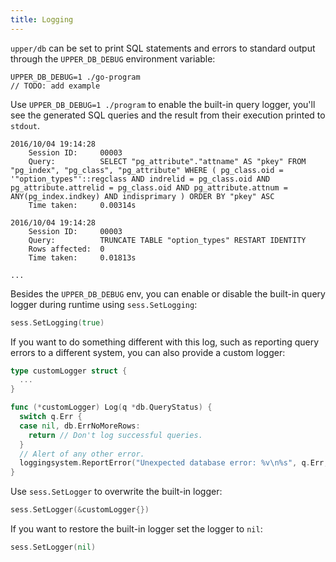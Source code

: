 ```yaml
---
title: Logging
---
```


`upper/db` can be set to print SQL statements and errors to standard output
through the `UPPER_DB_DEBUG` environment variable:

```console
UPPER_DB_DEBUG=1 ./go-program
// TODO: add example
```

Use `UPPER_DB_DEBUG=1 ./program` to enable the built-in query logger, you'll
see the generated SQL queries and the result from their execution printed to
`stdout`.

```
2016/10/04 19:14:28
	Session ID:     00003
	Query:          SELECT "pg_attribute"."attname" AS "pkey" FROM "pg_index", "pg_class", "pg_attribute" WHERE ( pg_class.oid = '"option_types"'::regclass AND indrelid = pg_class.oid AND pg_attribute.attrelid = pg_class.oid AND pg_attribute.attnum = ANY(pg_index.indkey) AND indisprimary ) ORDER BY "pkey" ASC
	Time taken:     0.00314s

2016/10/04 19:14:28
	Session ID:     00003
	Query:          TRUNCATE TABLE "option_types" RESTART IDENTITY
	Rows affected:  0
	Time taken:     0.01813s

...
```

Besides the `UPPER_DB_DEBUG` env, you can enable or disable the built-in
query logger during runtime using `sess.SetLogging`:

```go
sess.SetLogging(true)
```

If you want to do something different with this log, such as reporting query
errors to a different system, you can also provide a custom logger:

```go
type customLogger struct {
  ...
}

func (*customLogger) Log(q *db.QueryStatus) {
  switch q.Err {
  case nil, db.ErrNoMoreRows:
    return // Don't log successful queries.
  }
  // Alert of any other error.
  loggingsystem.ReportError("Unexpected database error: %v\n%s", q.Err, q.String())
}
```

Use `sess.SetLogger` to overwrite the built-in logger:

```go
sess.SetLogger(&customLogger{})
```

If you want to restore the built-in logger set the logger to `nil`:

```go
sess.SetLogger(nil)
```

